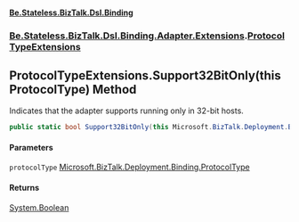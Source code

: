#### [Be.Stateless.BizTalk.Dsl.Binding](README.md 'README')
### [Be.Stateless.BizTalk.Dsl.Binding.Adapter.Extensions](Be.Stateless.BizTalk.Dsl.Binding.Adapter.Extensions.md 'Be.Stateless.BizTalk.Dsl.Binding.Adapter.Extensions').[ProtocolTypeExtensions](ProtocolTypeExtensions.md 'Be.Stateless.BizTalk.Dsl.Binding.Adapter.Extensions.ProtocolTypeExtensions')

## ProtocolTypeExtensions.Support32BitOnly(this ProtocolType) Method

Indicates that the adapter supports running only in 32-bit hosts.

```csharp
public static bool Support32BitOnly(this Microsoft.BizTalk.Deployment.Binding.ProtocolType protocolType);
```
#### Parameters

<a name='Be.Stateless.BizTalk.Dsl.Binding.Adapter.Extensions.ProtocolTypeExtensions.Support32BitOnly(thisMicrosoft.BizTalk.Deployment.Binding.ProtocolType).protocolType'></a>

`protocolType` [Microsoft.BizTalk.Deployment.Binding.ProtocolType](https://docs.microsoft.com/en-us/dotnet/api/Microsoft.BizTalk.Deployment.Binding.ProtocolType 'Microsoft.BizTalk.Deployment.Binding.ProtocolType')

#### Returns
[System.Boolean](https://docs.microsoft.com/en-us/dotnet/api/System.Boolean 'System.Boolean')